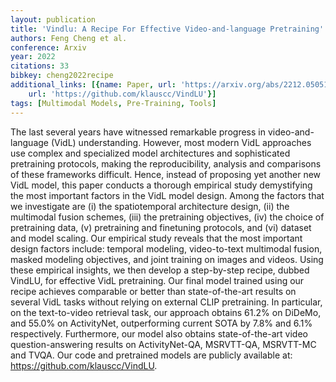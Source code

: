 ```yaml
---
layout: publication
title: 'Vindlu: A Recipe For Effective Video-and-language Pretraining'
authors: Feng Cheng et al.
conference: Arxiv
year: 2022
citations: 33
bibkey: cheng2022recipe
additional_links: [{name: Paper, url: 'https://arxiv.org/abs/2212.05051'}, {name: Code,
    url: 'https://github.com/klauscc/VindLU'}]
tags: [Multimodal Models, Pre-Training, Tools]
---
```

The last several years have witnessed remarkable progress in
video-and-language (VidL) understanding. However, most modern VidL approaches
use complex and specialized model architectures and sophisticated pretraining
protocols, making the reproducibility, analysis and comparisons of these
frameworks difficult. Hence, instead of proposing yet another new VidL model,
this paper conducts a thorough empirical study demystifying the most important
factors in the VidL model design. Among the factors that we investigate are (i)
the spatiotemporal architecture design, (ii) the multimodal fusion schemes,
(iii) the pretraining objectives, (iv) the choice of pretraining data, (v)
pretraining and finetuning protocols, and (vi) dataset and model scaling. Our
empirical study reveals that the most important design factors include:
temporal modeling, video-to-text multimodal fusion, masked modeling objectives,
and joint training on images and videos. Using these empirical insights, we
then develop a step-by-step recipe, dubbed VindLU, for effective VidL
pretraining. Our final model trained using our recipe achieves comparable or
better than state-of-the-art results on several VidL tasks without relying on
external CLIP pretraining. In particular, on the text-to-video retrieval task,
our approach obtains 61.2% on DiDeMo, and 55.0% on ActivityNet, outperforming
current SOTA by 7.8% and 6.1% respectively. Furthermore, our model also obtains
state-of-the-art video question-answering results on ActivityNet-QA, MSRVTT-QA,
MSRVTT-MC and TVQA. Our code and pretrained models are publicly available at:
https://github.com/klauscc/VindLU.